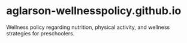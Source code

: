 # aglarson-wellnesspolicy.github.io
Wellness policy regarding nutrition, physical activity, and wellness strategies for preschoolers.
